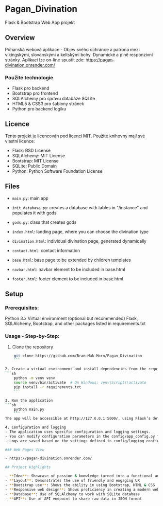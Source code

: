 # Pagan_Divination
Flask & Bootstrap Web App projekt

## Overview
Pohanská webová aplikace - Objev svého ochránce a patrona mezi vikingskými, slovanskými a keltskými bohy. Dynamické a plně responzivní stránky. 
Aplikaci lze on-line spustit zde:
https://pagan-divination.onrender.com/

### Použité technologie
- Flask pro backend
- Bootstrap pro frontend
- SQLAlchemy pro správu databáze SQLite
- HTML5 & CSS3 pro šablony stránek
- Python pro backend logiku

## Licence
Tento projekt je licencován pod licencí MIT. Použité knihovny mají své vlastní licence:

- Flask: BSD License
- SQLAlchemy: MIT License
- Bootstrap: MIT License
- SQLite: Public Domain
- Python: Python Software Foundation License

## Files

- `main.py`: main app
- `init_database.py`: creates a database with tables in "/instance" and populates it with gods
- `gods.py`: class that creates gods
  
- `index.html`: landing page, where you can choose the divination type
- `divination.html`: individual divination page, generated dynamically
- `contact.html`: contact information
- `base.html`: base page to be extended by children templates
- `navbar.html`: navbar element to be included in base.html
- `footer.html`: footer element to be included in base.html

## Setup
### Prerequisites:
Python 3.x
Virtual environment (optional but recommended)
Flask, SQLAlchemy, Bootstrap, and other packages listed in requirements.txt

### Usage - Step-by-Step:
1. Clone the repository 
```sh
    git clone https://github.com/Bran-Mak-Morn/Pagan_Divination
    ```

2. Create a virtual environment and install dependencies from the requirements.txt file
```sh
    python -m venv venv
    source venv/bin/activate  # On Windows: venv\Scripts\activate
    pip install -r requirements.txt
    ``` 

3. Run the application
```sh
    python main.py
    ```
The app will be accessible at http://127.0.0.1:5000/, using Flask’s default configuration.

4. Configuration and logging
- The application uses specific configuration and logging settings.
- You can modify configuration parameters in the config/app_config.py file to suit your needs.
- Logs are saved based on the settings defined in config/logging_config.py.

### Web Pages View

- https://pagan-divination.onrender.com/

## Project Highlights

- **Idea**: Showcase of passion & knowledge turned into a functional and enjoyable web app
- **Layout**: Demonstrates the use of friendly and engaging UX
- **Bootstrap use**: Shows the ability in using Bootstrap, HTML & CSS
- **Responsive web design**: Shows proficiency in creating a modern web that works on a variety of different size displays
- **Database**: Use of SQLAlchemy to work with SQLite database
- **API**: Use of API endpoint to share raw data in JSON format
